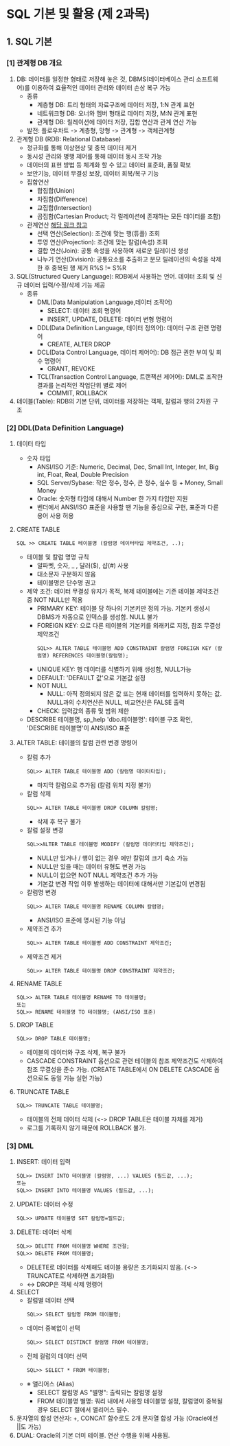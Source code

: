 # SQL 기본 및 활용 (제 2과목)

## 1. SQL 기본

### [1] 관계형 DB 개요 
1. DB: 데이터를 일정한 형태로 저장해 놓은 것, DBMS(데이터베이스 관리 소프트웨어)를 이용하여 효율적인 데이터 관리와 데이터 손상 복구 가능 
    * 종류 
        * 계층형 DB: 트리 형태의 자료구조에 데이터 저장, 1:N 관계 표현 
        * 네트워크형 DB: 오너와 멤버 형태로 데이터 저장, M:N 관계 표현 
        * 관계형 DB: 릴레이션에 데이터 저장, 집합 연산과 관계 연산 가능 
    * 발전: 플로우차트 -> 계층형, 망형 -> 관계형 -> 객체관계형 
2. 관계형 DB (RDB: Relational Database)
    * 정규화를 통해 이상현상 및 중복 데이터 제거
    * 동시성 관리와 병행 제어를 통해 데이터 동시 조작 가능 
    * 데이터의 표현 방법 등 체계화 할 수 있고 데이터 표준화, 품질 확보
    * 보안기능, 데이터 무결성 보장, 데이터 회복/복구 기능 
    * 집합연산 
        * 합집합(Union)
        * 차집합(Difference)
        * 교집합(Intersection)
        * 곱집합(Cartesian Product; 각 릴레이션에 존재하는 모든 데이터를 조합)
    * 관계연산 [해당 링크 참고](https://satisfactoryplace.tistory.com/213)
        * 선택 연산(Selection): 조건에 맞는 행(튜플) 조회
        * 투영 연산(Projection): 조건에 맞는 칼럼(속성) 조회 
        * 결합 연산(Join): 공통 속성을 사용하여 새로운 릴레이션 생성 
        * 나누기 연산(Division): 공통요소를 추출하고 분모 릴레이션의 속성을 삭제한 후 중복된 행 제거 R%S != S%R 
3. SQL(Structured Query Language): RDB에서 사용하는 언어. 데이터 조회 및 신규 데이터 입력/수정/삭제 기능 제공 
    * 종류 
        * DML(Data Manipulation Language,데이터 조작어) 
            * SELECT: 데이터 조회 명령어
            * INSERT, UPDATE, DELETE: 데이터 변형 명령어 
        * DDL(Data Definition Language, 데이터 정의어): 데이터 구조 관련 명령어 
            * CREATE, ALTER DROP 
        * DCL(Data Control Language, 데이터 제어어): DB 접근 권한 부여 및 회수 명령어
            * GRANT, REVOKE 
        * TCL(Transaction Control Language, 트랜잭션 제어어): DML로 조작한 결과를 논리적인 작업단위 별로 제어
            * COMMIT, ROLLBACK 
4. 테이블(Table): RDB의 기본 단위, 데이터를 저장하는 객체, 칼럼과 행의 2차원 구조  

### [2] DDL(Data Definition Language)
1. 데이터 타입 
    * 숫자 타입 
        * ANSI/ISO 기준: Numeric, Decimal, Dec, Small Int, Integer, Int, Big int, Float, Real, Double Precision
        * SQL Server/Sybase: 작은 정수, 정수, 큰 정수, 실수 등 + Money, Small Money 
        * Oracle: 숫자형 타입에 대해서 Number 한 가지 타입만 지원
        * 벤더에서 ANSI/ISO 표준을 사용할 땐 기능을 중심으로 구현, 표준과 다른 용어 사용 허용 
2. CREATE TABLE
    ```
    SQL >> CREATE TABLE 테이블명 (칼럼명 데이터타입 제약조건, ..); 
    ```
    * 테이블 및 칼럼 명명 규칙 
        * 알파벳, 숫자, _ , 달러($), 샵(#) 사용 
        * 대소문자 구분하지 않음 
        * 테이블명은 단수명 권고 
    * 제약 조건: 데이터 무결성 유지가 목적, 복제 테이블에는 기존 테이블 제약조건 중 NOT NULL만 적용 
        * PRIMARY KEY: 테이블 당 하나의 기본키만 정의 가능. 기본키 생성시 DBMS가 자동으로 인덱스를 생성함. NULL 불가
        * FOREIGN KEY: 으로 다른 테이블의 기본키를 외래키로 지정, 참조 무결성 제약조건 
            ```
            SQL>> ALTER TABLE 테이블명 ADD CONSTRAINT 칼럼명 FOREIGN KEY (칼럼명) REFERENCES 테이블명(칼럼명); 
            ```
        * UNIQUE KEY: 행 데이터를 식별하기 위해 생성함, NULL가능
        * DEFAULT: 'DEFAULT 값'으로 기본값 설정 
        * NOT NULL
            * NULL: 아직 정의되지 않은 값 또는 현재 데이터를 입력하지 못하는 값. NULL과의 수치연산은 NULL, 비교연산은 FALSE 출력 
        * CHECK: 입력값의 종류 및 범위 제한 
    * DESCRIBE 테이블명, sp_help 'dbo.테이블명': 테이블 구조 확인, 'DESCRIBE 테이블명'이 ANSI/ISO 표준 

3. ALTER TABLE: 테이블의 칼럼 관련 변경 명령어
    * 칼럼 추가
        ```
        SQL>> ALTER TABLE 테이블명 ADD (칼럼명 데이터타입); 
        ```
        * 마지막 칼럼으로 추가됨 (칼럼 위치 지정 불가)
    * 칼럼 삭제
        ```
        SQL>> ALTER TABLE 테이블명 DROP COLUMN 칼럼명;
        ```
        * 삭제 후 복구 불가 
    * 칼럼 설정 변경 
        ```
        SQL>>ALTER TABLE 테이블명 MODIFY (칼럼명 데이터타입 제약조건);
        ```
        * NULL만 있거나 / 행이 없는 경우 에만 칼럼의 크기 축소 가능 
        * NULL만 있을 때는 데이터 유형도 변경 가능
        * NULL이 없으면 NOT NULL 제약조건 추가 가능 
        * 기본값 변경 작업 이후 발생하는 데이터에 대해서만 기본값이 변경됨
    * 칼럼명 변경 
        ```
        SQL>> ALTER TABLE 테이블명 RENAME COLUMN 칼럼명; 
        ```
        * ANSI/ISO 표준에 명시된 기능 아님 
    * 제약조건 추가 
        ```
        SQL>> ALTER TABLE 테이블명 ADD CONSTRAINT 제약조건; 
        ```
    * 제약조건 제거
        ```
        SQL>> ALTER TABLE 테이블명 DROP CONSTRAINT 제약조건;
        ```
4. RENAME TABLE
    ```
    SQL>> ALTER TABLE 테이블명 RENAME TO 테이블명;
    또는 
    SQL>> RENAME 테이블명 TO 테이블명; (ANSI/ISO 표준) 
    ```
5. DROP TABLE
    ```
    SQL>> DROP TABLE 테이블명;
    ``` 
    * 테이블의 데이터와 구조 삭제, 복구 불가
    * CASCADE CONSTRAINT 옵션으로 관련 테이블의 참조 제약조건도 삭제하여 참조 무결성을 준수 가능. (CREATE TABLE에서 ON DELETE CASCADE 옵션으로도 동일 기능 실현 가능)
6. TRUNCATE TABLE
    ```
    SQL>> TRUNCATE TABLE 테이블명;
    ```
    * 테이블의 전체 데이터 삭제 (<-> DROP TABLE은 테이블 자체를 제거)
    * 로그를 기록하지 않기 때문에 ROLLBACK 불가. 

### [3] DML
1. INSERT: 데이터 입력 
    ```
    SQL>> INSERT INTO 테이블명 (칼럼명, ...) VALUES (필드값, ...); 
    또는
    SQL>> INSERT INTO 테이블명 VALUES (필드값, ...); 
    ```
2. UPDATE: 데이터 수정 
    ```
    SQL>> UPDATE 테이블명 SET 칼럼명=필드값; 
    ```
3. DELETE: 데이터 삭제
    ```
    SQL>> DELETE FROM 테이블명 WHERE 조건절; 
    SQL>> DELETE FROM 테이블명; 
    ```
    * DELETE로 데이터를 삭제해도 테이블 용량은 초기화되지 않음. (<-> TRUNCATE로 삭제하면 초기화됨)
    * <-> DROP은 객체 삭제 명령어
4. SELECT
    * 칼럼별 데이터 선택 
        ```
        SQL>> SELECT 칼럼명 FROM 테이블명;
        ```
    * 데이터 중복없이 선택 
        ```
        SQL>> SELECT DISTINCT 칼럼명 FROM 테이블명;
        ```
    * 전체 컬럼의 데이터 선택 
        ```
        SQL>> SELECT * FROM 테이블명; 
        ```
    * ※ 앨리어스 (Alias)
        * SELECT 칼럼명 AS "별명": 출력되는 칼럼명 설정
        * FROM 테이블명 별명: 쿼리 내에서 사용할 테이블명 설정, 칼럼명이 중복될 경우 SELECT 절에서 앨리어스 필수. 
5. 문자열의 합성 연산자: +, CONCAT 함수로도 2개 문자열 합성 가능 (Oracle에선 ||도 가능)
6. DUAL: Oracle의 기본 더미 테이블. 연산 수행을 위해 사용됨. 
